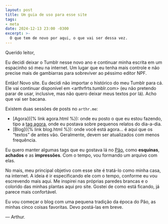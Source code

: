 ```yaml
---
layout: post
title: Um guia de uso para esse site
tags:
- meta
date: 2024-12-13 23:00 -0300
excerpt: >-
  O que tem de novo por aqui, o que vai ser dessa vez.
---
```

Querido leitor,

Eu decidi deixar o Tumblr nesse novo ano e continuar minha escrita em um espacinho só meu na internet. Um lugar que eu tenha mais controle e não precise mais de gambiarras para sobreviver ao péssimo editor NPF.

Então! Novo site. Eu decidi não importar o histórico do meu Tumblr para cá. Ele vai continuar disponível em <arthrfrts.tumblr.com> (eu não pretendo parar de usar, inclusive, mas não quero deixar meus textos por lá). Acho que vai ser bacana.

Existem duas sessões de posts no `arthr.me`:

- [Agora]({% link agora.html %}): onde eu posto o que eu estou fazendo, tipo a [tag agora](https://arthrfrts.tumblr.com/tagged/agora), onde eu postava sobre pequenos relatos do dia-a-dia.
- [Blog]({% link blog.html %}): onde você está agora… é aqui que os “textos” de antes vão. Geralmente, devem ser atualizados com menos frequência.

Eu quero manter algumas tags que eu gostava lá no [Pão](https://paomortadela.com.br), como **esquinas**, **achados** e as **impressões**. Com o tempo, vou formando um arquivo com elas.

No mais, meu principal objetivo com esse site é tratá-lo como minha casa, na internet. A ideia é ir especificando ele com o tempo, conforme eu vou escrevendo mais aqui. Me inspirei nas próprias paredes brancas e o colorido das minhas plantas aqui pro site. Gostei de como está ficando, já parece mais confortável.

Eu vou começar o blog com uma pequena tradição da época do Pão, as minhas cinco coisas favoritas. Devo postá-las em breve.

— Arthur.
